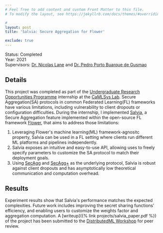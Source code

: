 ```yaml
---
# Feel free to add content and custom Front Matter to this file.
# To modify the layout, see https://jekyllrb.com/docs/themes/#overriding-theme-defaults

#
layout: post
title: 'Salvia: Secure Aggregation for Flower'

exclude: true
---
```

Status: Completed  
Year: 2021  
Supervisors: [Dr. Nicolas Lane](http://niclane.org/) and [Dr. Pedro Porto Buarque de Gusmao](https://www.cst.cam.ac.uk/people/pp524)

## Details
This project was completed as part of the [Undergraduate Research Opportunities Programme](https://www.cst.cam.ac.uk/teaching/urop) internship at the [CaMLSys Lab](https://mlsys.cst.cam.ac.uk/). Secure Aggregation(SA) protocols in common Federated Learning(FL) frameworks have various limitations, including vulnerability to client dropouts or configuration difficulties. During the internship, I implemented [Salvia](https://github.com/hei411/flower/tree/secagg_experimental), a Secure Aggregation feature implemented within the open-source FL framework [Flower](https://flower.dev/), that aims to address those limitations:

1. Leveraging Flower's machine learning(ML) framework-agnositc property, Salvia can be used in a FL setting where clients run different ML platforms and pipelines independently.
2. Salvia exposes an intuitive and easy-to-use API, allowing uses to freely specify parameters to customize the SA protocol to match their deployment goals.
3. Using [SecAgg](https://research.google/pubs/pub47246/) and [SecAgg+](https://research.google/pubs/pub49303/) as the underlying protocol, Salvia is robust against client dropouts and has asymptotically low theoretical communication and computation overhead.


## Results
Experiment results show that Salvia's performance matches the expected complexities. Future work includes improving the secret sharing functions' efficiency, and enabling users to customize the weights factor and aggregation computation. A  [writeup]({% link  projects/salvia_paper.pdf %}) of the project has been submitted  to the [DistributedML Workshop](https://distributedml.org/) for peer review.